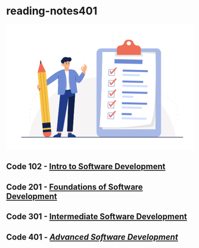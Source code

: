 # reading-notes401

![images](301/images/Checklist.jpg)

## Code 102 - [Intro to Software Development](102)
## Code 201 - [Foundations of Software Development](201)
## Code 301 - [**Intermediate Software Development**](301)
## Code 401 - [***Advanced Software Development***](401)